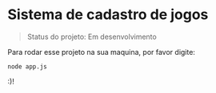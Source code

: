 <h1> Sistema de cadastro de jogos </h1>

> Status do projeto: Em desenvolvimento

Para rodar esse projeto na sua maquina, por favor digite:

```
node app.js

```

:)!
